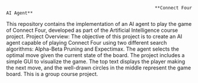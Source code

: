                                                             **Connect Four AI Agent**
This repository contains the implementation of an AI agent to play the game of Connect Four, developed as part of the Artificial Intelligence course project.
Project Overview:
    The objective of this project is to create an AI agent capable of playing Connect Four using two different search algorithms: Alpha-Beta Pruning and Expectimax. The agent selects the optimal move given the current state of the board.
    The project includes a simple GUI to visualize the game. The top text displays the player making the next move, and the well-drawn circles in the middle represent the game board.
    This is a group course project.
